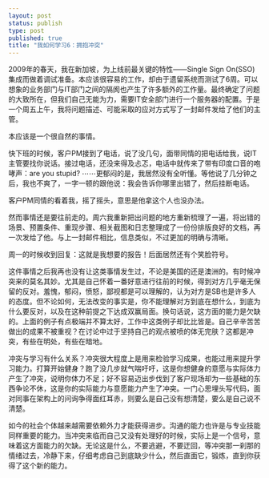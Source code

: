```yaml
--- 
layout: post
status: publish
type: post
published: true
title: "我如何学习6：拥抱冲突"
---
```


2009年的春天，我在新加坡，为上线前最关键的特性——Single Sign On(SSO)集成而做着调试准备。本应该很容易的工作，却由于遗留系统而测试了6周。可以想象的业务部门与IT部门之间的隔阂也产生了许多额外的工作量。最终确定了问题的大致所在，但我们自己无能为力，需要IT安全部门进行一个服务器的配置。于是一个周五上午，我将问题描述、可能采取的应对方式写了一封邮件发给了他们的主管。

本应该是一个很自然的事情。

快下班的时候，客户PM接到了电话，说了没几句，面带同情的把电话给我，说IT主管要找你说话。接过电话，还没来得及忐忑，电话中就传来了带有印度口音的咆哮声：are you stupid? ⋯⋯更郁闷的是，我居然没有全听懂。等他说了几分钟之后，我也不爽了，一字一顿的跟他说：我会告诉你哪里出错了，然后挂断电话。

客户PM同情的看着我，摇了摇头，意思是他拿这个人也没办法。

然而事情还是要往前走的。周六我重新把出问题的地方重新梳理了一遍，将出错的场景、预置条件、重现步骤、相关截图和日志整理成了一份份排版良好的文档，再一次发给了他。与上一封邮件相比，信息类似，不过更加的明确与清晰。

周一的时候收到回复：这就是我想要的报告！后面居然还有个笑脸符号。

这件事情之后我再也没有让这类事情发生过，不论是美国的还是澳洲的。有时候冲突来的莫名其妙。尤其是自己怀着一番好意进行往前的时候，得到对方几乎毫无保留的反对。羞愧，郁闷，愤怒，鄙视都是可以理解的，认为对方是SB也是许多人的态度。但不论如何，无法改变的事实是，你不能理解对方到底在想什么，到底为什么要反对，以及在这种前提之下达成双赢局面。换句话说，这方面的能力是欠缺的。上面的例子有点极端并不算太好，工作中这类例子却比比皆是。自己辛辛苦苦做出的成果不被重视？在讨论中过于坚持自己的观点被喷的体无完肤？这都是冲突，有些在明处，有些在暗地。

冲突与学习有什么关系？冲突很大程度上是用来检验学习成果，也能过用来提升学习能力。打算开始健身？跑了没几步就气喘吁吁，这是你想健身的意愿与实际体力产生了冲突，说明你体力不足；好不容易迈出步伐到了客户现场却为一些基础的东西争论不休，这是你的实际能力与意愿能力产生了冲突。一门心思埋头写代码，面对同事在架构上的问询争得面红耳赤，则要么是自己没有想清楚，要么是自己说不清楚。

如今的社会个体越来越需要依赖外力才能获得进步。沟通的能力也许是与专业技能同样重要的能力。当冲突来临而自己又没有处理好的时候，实际上是一个信号，意味着这方面能力的欠缺。无论这是什么，不要逃避，不要迂回，等冲突那一刹那的情绪过去，冷静下来，仔细考虑自己到底缺少什么，然后直面它，锻炼，直到你获得了这个新的能力。


